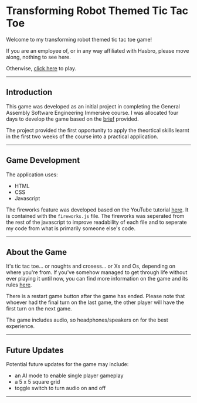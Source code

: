 # Transforming Robot Themed Tic Tac Toe

Welcome to my transforming robot themed tic tac toe game!

If you are an employee of, or in any way affiliated with Hasbro, please move along, nothing to see here.

Otherwise, [click here](https://ecomtesse.github.io/Project-1/) to play.

---

## Introduction

This game was developed as an initial project in completing the General Assembly Software Engineering Immersive course. I was allocated four days to develop the game based on the [brief](https://git.generalassemb.ly/seir59anz/seir59anz-course-materials/tree/main/unit1/project) provided.

The project provided the first opportunity to apply the theortical skills learnt in the first two weeks of the course into a practical application.

---

## Game Development

The application uses:
- HTML
- CSS
- Javascript

The fireworks feature was developed based on the YouTube tutorial [here](https://www.youtube.com/watch?v=yyV84tYmiQ8). It is contained with the <code>fireworks.js</code> file. The fireworks was seperated from the rest of the javascript to improve readability of each file and to seperate my code from what is primarily someone else's code.

---

## About the Game

It's tic tac toe... or noughts and crosess... or Xs and Os, depending on where you're from. If you've somehow managed to get through life without ever playing it until now, you can find more information on the game and its rules [here](https://en.wikipedia.org/wiki/Tic-tac-toe).

There is a restart game button after the game has ended. Please note that whoever had the final turn on the last game, the other player will have the first turn on the next game.

The game includes audio, so headphones/speakers on for the best experience.

---

## Future Updates

Potential future updates for the game may include:
- an AI mode to enable single player gameplay
- a 5 x 5 square grid
- toggle switch to turn audio on and off

---